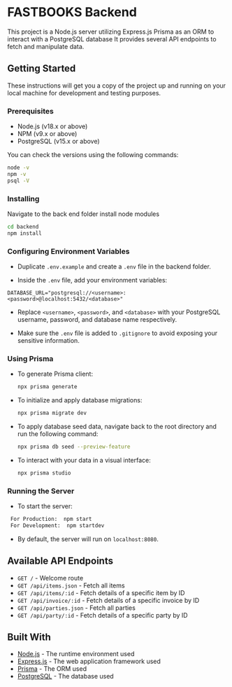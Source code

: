 # FASTBOOKS Backend

This project is a Node.js server utilizing 
  Express.js 
  Prisma as an ORM to interact with a PostgreSQL database
  It provides several API endpoints to fetch and manipulate data.

## Getting Started

These instructions will get you a copy of the project up and running on your local machine for development and testing purposes.

### Prerequisites

- Node.js (v18.x or above)
- NPM (v9.x or above)
- PostgreSQL (v15.x or above)

You can check the versions using the following commands:

```bash
node -v
npm -v
psql -V
```

### Installing

Navigate to the back end folder
install node modules
  ```bash
  cd backend 
  npm install
  ```

### Configuring Environment Variables

- Duplicate `.env.example` and create a `.env` file in the backend folder.

- Inside the `.env` file, add your environment variables:
```
DATABASE_URL="postgresql://<username>:<password>@localhost:5432/<database>"
```

- Replace `<username>`, `<password>`, and `<database>` with your PostgreSQL username, password, and database name respectively.

- Make sure the `.env` file is added to `.gitignore` to avoid exposing your sensitive information.

### Using Prisma

- To generate Prisma client:

  ```bash
  npx prisma generate
  ```

- To initialize and apply database migrations:

  ```bash
  npx prisma migrate dev
  ```

- To apply database seed data, navigate back to the root directory and run the following command:

  ```bash
  npx prisma db seed --preview-feature
  ```

- To interact with your data in a visual interface:

  ```bash
  npx prisma studio
  ```

### Running the Server

- To start the server:

```bash
 For Production:  npm start
 For Development:  npm startdev
```

- By default, the server will run on `localhost:8080`.

## Available API Endpoints

- `GET /` - Welcome route
- `GET /api/items.json` - Fetch all items
- `GET /api/items/:id` - Fetch details of a specific item by ID
- `GET /api/invoice/:id` - Fetch details of a specific invoice by ID
- `GET /api/parties.json` - Fetch all parties
- `GET /api/party/:id` - Fetch details of a specific party by ID

## Built With

- [Node.js](https://nodejs.org/) - The runtime environment used
- [Express.js](https://expressjs.com/) - The web application framework used
- [Prisma](https://www.prisma.io/) - The ORM used
- [PostgreSQL](https://www.postgresql.org/) - The database used

